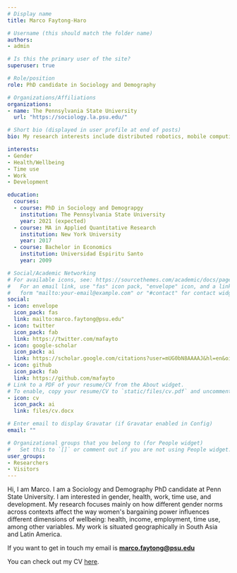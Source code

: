 ```yaml
---
# Display name
title: Marco Faytong-Haro

# Username (this should match the folder name)
authors:
- admin

# Is this the primary user of the site?
superuser: true

# Role/position
role: PhD candidate in Sociology and Demography

# Organizations/Affiliations
organizations:
- name: The Pennsylvania State University
  url: "https://sociology.la.psu.edu/"

# Short bio (displayed in user profile at end of posts)
bio: My research interests include distributed robotics, mobile computing and programmable matter.

interests:
- Gender
- Health/Wellbeing
- Time use
- Work
- Development

education:
  courses:
  - course: PhD in Sociology and Demograpgy
    institution: The Pennsylvania State University
    year: 2021 (expected)
  - course: MA in Applied Quantitative Research
    institution: New York University
    year: 2017
  - course: Bachelor in Economics
    institution: Universidad Espiritu Santo
    year: 2009

# Social/Academic Networking
# For available icons, see: https://sourcethemes.com/academic/docs/page-builder/#icons
#   For an email link, use "fas" icon pack, "envelope" icon, and a link in the
#   form "mailto:your-email@example.com" or "#contact" for contact widget.
social:
- icon: envelope
  icon_pack: fas
  link: mailto:marco.faytong@psu.edu"
- icon: twitter
  icon_pack: fab
  link: https://twitter.com/mafayto
- icon: google-scholar
  icon_pack: ai
  link: https://scholar.google.com/citations?user=mUG0bN8AAAAJ&hl=en&oi=ao
- icon: github
  icon_pack: fab
  link: https://github.com/mafayto
# Link to a PDF of your resume/CV from the About widget.
# To enable, copy your resume/CV to `static/files/cv.pdf` and uncomment the lines below.
- icon: cv
  icon_pack: ai
  link: files/cv.docx

# Enter email to display Gravatar (if Gravatar enabled in Config)
email: ""

# Organizational groups that you belong to (for People widget)
#   Set this to `[]` or comment out if you are not using People widget.
user_groups:
- Researchers
- Visitors
---
```


Hi, I am Marco. I am a Sociology and Demography PhD candidate at Penn State University.  I am interested in gender, health, work, time use, and development. My research focuses mainly on how different gender norms across contexts affect the way women's bargaining power influences different dimensions of wellbeing: health, income, employment, time use, among other variables. My work is situated geographically in South Asia and Latin America. 

If you want to get in touch my email is **marco.faytong@psu.edu**

You can check out my CV [here](files/cv.docx). 
